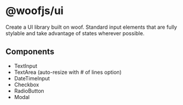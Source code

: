 # @woofjs/ui

Create a UI library built on woof. Standard input elements that are fully stylable and take advantage of states wherever possible.

## Components

- TextInput
- TextArea (auto-resize with # of lines option)
- DateTimeInput
- Checkbox
- RadioButton
- Modal
